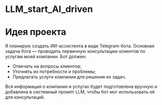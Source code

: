 # LLM_start_AI_driven

# Идея проекта

Я планирую создать ИИ-ассистента в виде Telegram-бота. Основная задача бота — проводить первичную консультацию клиентов по услугам моей компании. Бот должен:
- Отвечать на вопросы клиентов;
- Уточнять их потребности и проблемы;
- Предлагать услуги компании для решения их задач.

Вся информация о компании и услугах будет подготовлена вручную и добавлена в системный промпт LLM, чтобы бот мог использовать её для консультаций.
